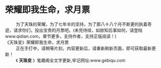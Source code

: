 <h1>荣耀即我生命，求月票</h1>
<div id="content">&nbsp&nbsp&nbsp&nbsp&nbsp&nbsp&nbsp&nbsp
 为了天珠的荣耀，为了七年半的坚持，为了那八十八个月不断更的执着奇迹，请求你们，投出宝贵的月票吧。(未完待续，如欲知后事如何，请登陆www.qidian.com，章节更多，支持作者，支持正版阅读！)
 <br/>
 《天珠变》荣耀即我生命，求月票
 <br/>&nbsp&nbsp&nbsp&nbsp&nbsp&nbsp&nbsp&nbsp
 正在手打中，请稍等片刻，内容更新后，请重新刷新页面，即可获取最新更新！
 <br/>&nbsp&nbsp&nbsp&nbsp&nbsp&nbsp&nbsp&nbsp
 《
 <b>
  天珠变
 </b>
 》笔趣阁全文字更新,牢记网址:www.gebiqu.com
 <br/>&nbsp&nbsp&nbsp&nbsp&nbsp&nbsp&nbsp&nbsp
 <br/>
</div>
